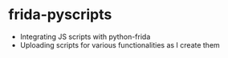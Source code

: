 # frida-pyscripts
- Integrating JS scripts with python-frida
- Uploading scripts for various functionalities as I create them
